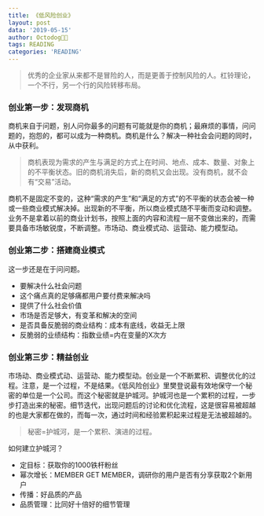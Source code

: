 ```yaml
---
title: 《低风险创业》
layout: post
data: '2019-05-15'
author: Octodog🐙🐶
tags: READING
categories: 'READING'
---
```


> 优秀的企业家从来都不是冒险的人，而是更善于控制风险的人。杠铃理论，一个不行，另一个行的风险转移布局。

### 创业第一步：发现商机

商机来自于问题，别人问你最多的问题有可能就是你的商机；最麻烦的事情，问问题的，抱怨的，都可以成为一种商机。商机是什么？解决一种社会会问题的同时，从中获利。

> 商机表现为需求的产生与满足的方式上在时间、地点、成本、数量、对象上的不平衡状态。旧的商机消失后，新的商机又会出现。没有商机，就不会有“交易”活动。 

商机不是固定不变的，这种“需求的产生”和“满足的方式”的不平衡的状态会被一种或一些商业模式解决掉。出现新的不平衡，所以商业模式随不平衡而变动和调整。业务不是拿着以前的商业计划书，按照上面的内容和流程一层不变做出来的，而需要具备市场敏锐度，不断调整。市场动、商业模式动、运营动、能力模型动。

### 创业第二步：搭建商业模式

这一步还是在于问问题。
- 要解决什么社会问题
- 这个痛点真的足够痛都用户要付费来解决吗
- 提供了什么社会价值
- 市场是否足够大，有变革和解决的空间
- 是否具备反脆弱的商业结构：成本有底线，收益无上限
- 反脆弱的业绩结构：指数业绩=内在变量的X次方

### 创业第三步：精益创业

市场动、商业模式动、运营动、能力模型动。创业是一个不断累积、调整优化的过程。注意，是一个过程，不是结果。《低风险创业》里樊登说最有效地保守一个秘密的单位是一个公司。而这个秘密就是护城河。护城河也是一个累积的过程，一步步打造出来的秘密。细节迭代，出现问题后的讨论和优化流程，这是很容易被超越的也是大家都在做的，而每一次，通过时间和经验累积起来过程是无法被超越的。

> 秘密=护城河，是一个累积、演进的过程。

如何建立护城河？
- 定目标：获取你的1000铁杆粉丝
- 幂次增长：MEMBER GET MEMBER，调研你的用户是否有分享获取2个新用户
- 传播：好品质的产品
- 品质管理：比同好十倍好的细节管理